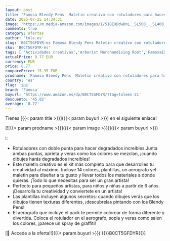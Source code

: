 ```yaml
---
layout: post
title: 'Famosa Blendy Pens  Maletin creativo con rotuladores para hacer degradados  14 colores con plantillas y un aerografo  para Niños y Niñas de 6 Años o Más   BLD02101 '
date: 2025-07-25 14:34:31
image: 'https://m.media-amazon.com/images/I/518IXDdwDnL._SL500_._SL400_.jpg'
comments: true
category: ofertas
author: 'tole.es'
slug: 'B0CT5GFDYR-es Famosa Blendy Pens Maletin creativo con rotuladores para...'
sku: 'B0CT5GFDYR-es'
tags: [ 'Actividades creativas','Arborist Merchandising Root','FamosaESBFCM','Juguetes','Juguetes y juegos','Material de escritura y dibujo para niños','Rotuladores de colores para niños','Self Service','Special Features Stores','b6d17eda-2c26-45ed-a098-453a9f96e839_0','b6d17eda-2c26-45ed-a098-453a9f96e839_6601','famosa','rotuladores','🇪🇸', ]
actualPrice: 8.77 EUR
currency: EUR
price: 8.77
comparePrice: 15.95 EUR
prodname: 'Famosa Blendy Pens  Maletin creativo con rotuladores para hacer degradados  14 colores con plantillas y un aerografo  para Niños y Niñas de 6 Años o Más   BLD02101 '
country: 'es'
flag: '🇪🇸'
brand: 'Famosa'
buyurl: 'https://www.amazon.es/dp/B0CT5GFDYR/?tag=tolees-21'
descuento: '45.02'
average: '8.77'
---
```


Tienes [{{< param title >}}]({{< param buyurl >}}) en el siguiente enlace!

[![{{< param prodname >}}]({{< param image >}})]({{< param buyurl >}})

ℹ️:

- Rotuladores con doble punta para hacer degradados increibles.Junta ambas puntas, aprieta y veras como los colores se mezclan, ¡cuando dibujes harás degradados increibles!
- Este maletin creativo es el kit más completo para que desarrolles tu creatividad al máximo. Incluye 14 colores, plantillas, un aerografo yel maletin para diseñar a tu gusto y llevar todos los materiales a donde quieras. ¡Todo lo que necesitas para ser un gran artista!
- Perfecto para pequeños artistas, para niños y niñas a partir de 6 años. ¡Desarrolla tu creatividad y conviertete en un artista!
- Las plantillas incluyen algunos secretos: cuando dibujes verás que los dibujos tienen texturas diferentes, ¡descubrelas pintando con los Blendy Pens!
- El aerografo que incluye el pack te permite colorear de forma diferente y divertida. Coloca el rotulador en el aerografo, sopla y veras como salen los colores, ¡parece un spray de graffiti!

[🛒 Accede a la oferta!!]({{< param buyurl >}})
{{<world>}}B0CT5GFDYR{{</world>}}
